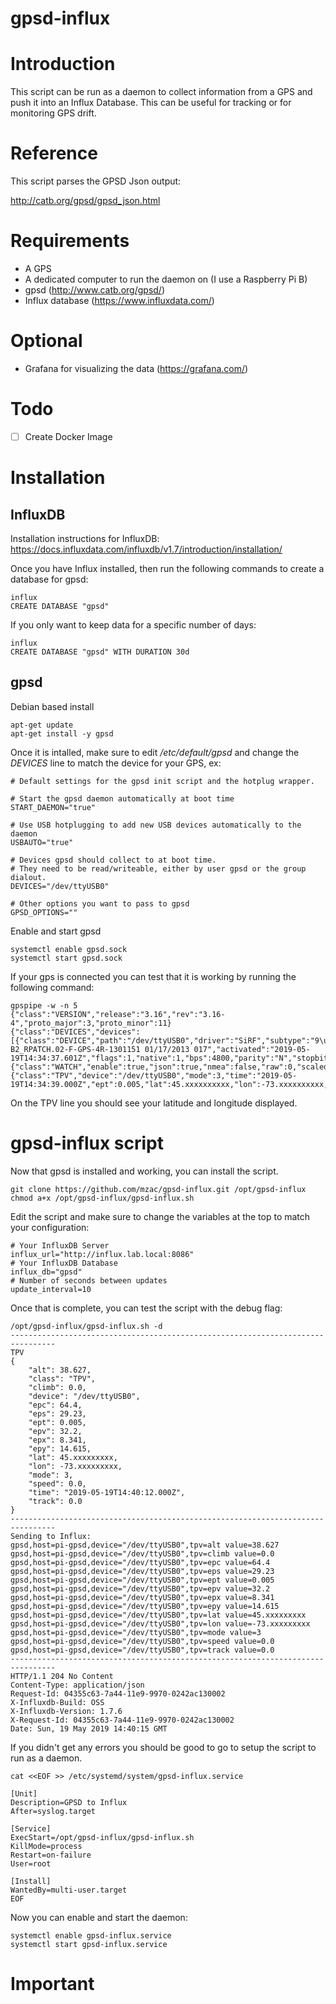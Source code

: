 # gpsd-influx

# Introduction
This script can be run as a daemon to collect information from a GPS and push it into an Influx Database.  This can be useful for tracking or for monitoring GPS drift.

# Reference
This script parses the GPSD Json output:

http://catb.org/gpsd/gpsd_json.html

# Requirements
* A GPS
* A dedicated computer to run the daemon on (I use a Raspberry Pi B)
* gpsd (http://www.catb.org/gpsd/)
* Influx database (https://www.influxdata.com/)

# Optional
* Grafana for visualizing the data (https://grafana.com/)

# Todo
- [ ] Create Docker Image

# Installation
## InfluxDB
Installation instructions for InfluxDB: https://docs.influxdata.com/influxdb/v1.7/introduction/installation/

Once you have Influx installed, then run the following commands to create a database for gpsd:
```
influx
CREATE DATABASE "gpsd"
```

If you only want to keep data for a specific number of days:
```
influx
CREATE DATABASE "gpsd" WITH DURATION 30d
```

## gpsd

Debian based install
```
apt-get update
apt-get install -y gpsd
```

Once it is intalled, make sure to edit */etc/default/gpsd* and change the *DEVICES* line to match the device for your GPS, ex:
```
# Default settings for the gpsd init script and the hotplug wrapper.

# Start the gpsd daemon automatically at boot time
START_DAEMON="true"

# Use USB hotplugging to add new USB devices automatically to the daemon
USBAUTO="true"

# Devices gpsd should collect to at boot time.
# They need to be read/writeable, either by user gpsd or the group dialout.
DEVICES="/dev/ttyUSB0"

# Other options you want to pass to gpsd
GPSD_OPTIONS=""
```

Enable and start gpsd
```
systemctl enable gpsd.sock
systemctl start gpsd.sock
```

If your gps is connected you can test that it is working by running the following command:
```
gpspipe -w -n 5
{"class":"VERSION","release":"3.16","rev":"3.16-4","proto_major":3,"proto_minor":11}
{"class":"DEVICES","devices":[{"class":"DEVICE","path":"/dev/ttyUSB0","driver":"SiRF","subtype":"9\u0006GSD4e_4.1.2-B2_RPATCH.02-F-GPS-4R-1301151 01/17/2013 017","activated":"2019-05-19T14:34:37.601Z","flags":1,"native":1,"bps":4800,"parity":"N","stopbits":1,"cycle":1.00}]}
{"class":"WATCH","enable":true,"json":true,"nmea":false,"raw":0,"scaled":false,"timing":false,"split24":false,"pps":false}
{"class":"TPV","device":"/dev/ttyUSB0","mode":3,"time":"2019-05-19T14:34:39.000Z","ept":0.005,"lat":45.xxxxxxxxxx,"lon":-73.xxxxxxxxxx,"alt":42.110,"epx":8.341,"epy":14.615,"epv":32.200,"track":0.0000,"speed":0.000,"climb":0.000,"eps":29.23,"epc":64.40}
```

On the TPV line you should see your latitude and longitude displayed.

# gpsd-influx script
Now that gpsd is installed and working, you can install the script.

```
git clone https://github.com/mzac/gpsd-influx.git /opt/gpsd-influx
chmod a+x /opt/gpsd-influx/gpsd-influx.sh
```

Edit the script and make sure to change the variables at the top to match your configuration:
```
# Your InfluxDB Server
influx_url="http://influx.lab.local:8086"
# Your InfluxDB Database
influx_db="gpsd"
# Number of seconds between updates
update_interval=10
```

Once that is complete, you can test the script with the debug flag:
```
/opt/gpsd-influx/gpsd-influx.sh -d
--------------------------------------------------------------------------------
TPV
{
    "alt": 38.627,
    "class": "TPV",
    "climb": 0.0,
    "device": "/dev/ttyUSB0",
    "epc": 64.4,
    "eps": 29.23,
    "ept": 0.005,
    "epv": 32.2,
    "epx": 8.341,
    "epy": 14.615,
    "lat": 45.xxxxxxxxx,
    "lon": -73.xxxxxxxxx,
    "mode": 3,
    "speed": 0.0,
    "time": "2019-05-19T14:40:12.000Z",
    "track": 0.0
}
--------------------------------------------------------------------------------
Sending to Influx:
gpsd,host=pi-gpsd,device="/dev/ttyUSB0",tpv=alt value=38.627
gpsd,host=pi-gpsd,device="/dev/ttyUSB0",tpv=climb value=0.0
gpsd,host=pi-gpsd,device="/dev/ttyUSB0",tpv=epc value=64.4
gpsd,host=pi-gpsd,device="/dev/ttyUSB0",tpv=eps value=29.23
gpsd,host=pi-gpsd,device="/dev/ttyUSB0",tpv=ept value=0.005
gpsd,host=pi-gpsd,device="/dev/ttyUSB0",tpv=epv value=32.2
gpsd,host=pi-gpsd,device="/dev/ttyUSB0",tpv=epx value=8.341
gpsd,host=pi-gpsd,device="/dev/ttyUSB0",tpv=epy value=14.615
gpsd,host=pi-gpsd,device="/dev/ttyUSB0",tpv=lat value=45.xxxxxxxxx
gpsd,host=pi-gpsd,device="/dev/ttyUSB0",tpv=lon value=-73.xxxxxxxxx
gpsd,host=pi-gpsd,device="/dev/ttyUSB0",tpv=mode value=3
gpsd,host=pi-gpsd,device="/dev/ttyUSB0",tpv=speed value=0.0
gpsd,host=pi-gpsd,device="/dev/ttyUSB0",tpv=track value=0.0
--------------------------------------------------------------------------------
HTTP/1.1 204 No Content
Content-Type: application/json
Request-Id: 04355c63-7a44-11e9-9970-0242ac130002
X-Influxdb-Build: OSS
X-Influxdb-Version: 1.7.6
X-Request-Id: 04355c63-7a44-11e9-9970-0242ac130002
Date: Sun, 19 May 2019 14:40:15 GMT

```
If you didn't get any errors you should be good to go to setup the script to run as a daemon.

```
cat <<EOF >> /etc/systemd/system/gpsd-influx.service

[Unit]
Description=GPSD to Influx
After=syslog.target

[Service]
ExecStart=/opt/gpsd-influx/gpsd-influx.sh
KillMode=process
Restart=on-failure
User=root

[Install]
WantedBy=multi-user.target
EOF
```

Now you can enable and start the daemon:
```
systemctl enable gpsd-influx.service
systemctl start gpsd-influx.service
```

# Important

